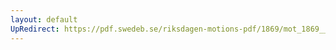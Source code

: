 ```yaml
---
layout: default
UpRedirect: https://pdf.swedeb.se/riksdagen-motions-pdf/1869/mot_1869__fk__00023.pdf
---
```

